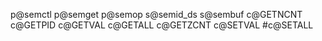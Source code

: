 p@semctl
p@semget
p@semop
s@semid_ds
s@sembuf
c@GETNCNT
c@GETPID
c@GETVAL
c@GETALL
c@GETZCNT
c@SETVAL
#c@SETALL